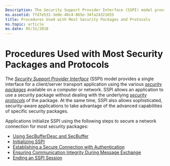 ```yaml
---
Description: The Security Support Provider Interface (SSPI) model provides a single interface for a client/server transport application using the various security packages available on a computer or network.
ms.assetid: ffd7e531-3e0e-40c4-865e-34fa24321655
title: Procedures Used with Most Security Packages and Protocols
ms.topic: article
ms.date: 05/31/2018
---
```


# Procedures Used with Most Security Packages and Protocols

The [*Security Support Provider Interface*](https://msdn.microsoft.com/en-us/library/ms721625(v=VS.85).aspx) (SSPI) model provides a single interface for a client/server transport application using the various [*security packages*](https://msdn.microsoft.com/en-us/library/ms721625(v=VS.85).aspx) available on a computer or network. SSPI allows an application to use a security package without dealing with the underlying [*security protocols*](https://msdn.microsoft.com/en-us/library/ms721625(v=VS.85).aspx) of the package. At the same time, SSPI also allows sophisticated, security-aware applications to take advantage of the advanced capabilities of specific security packages.

Applications initialize SSPI using the following steps to secure a network connection for most security packages:

-   [Using SecBufferDesc and SecBuffer](using-secbufferdesc-and-secbuffer.md)
-   [Initializing SSPI](initializing-sspi.md)
-   [Establishing a Secure Connection with Authentication](establishing-a-secure-connection-with-authentication.md)
-   [Ensuring Communication Integrity During Message Exchange](ensuring-communication-integrity-during-message-exchange.md)
-   [Ending an SSPI Session](ending-an-sspi-session.md)

 

 



